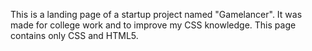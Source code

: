This is a landing page of a startup project named "Gamelancer". It was made for college work and to improve my CSS knowledge. This page contains only CSS and HTML5.